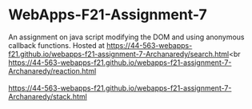 # WebApps-F21-Assignment-7
An assignment on java script modifying the DOM and using anonymous callback functions.
Hosted at https://44-563-webapps-f21.github.io/webapps-f21-assignment-7-Archanaredy/search.html<br<br>
          https://44-563-webapps-f21.github.io/webapps-f21-assignment-7-Archanaredy/reaction.html<br><br>
          https://44-563-webapps-f21.github.io/webapps-f21-assignment-7-Archanaredy/stack.html   
